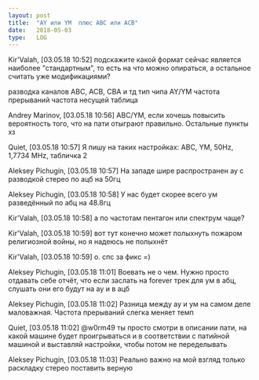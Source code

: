 ```yaml
---
layout: post
title:  "AY или YM  плюс ABC или ACB"
date:   2018-05-03
type:   LOG
---
```


Kir'Valah, [03.05.18 10:52]
подскажите какой формат сейчас является наиболее "стандартным", то есть на что можно опираться, а остальное считать уже модификациями?

разводка каналов ABC, ACB, CBA и тд
тип чипа AY/YM
частота прерываний
частота несущей
таблица

Andrey Marinov, [03.05.18 10:56]
ABC/YM, если хочешь повысить вероятность того, что на пати отыграют правильно. Остальные пункты хз

Quiet, [03.05.18 10:57]
Я пишу на таких настройках: ABC, YM, 50Hz, 1,7734 MHz, табличка 2

Aleksey Pichugin, [03.05.18 10:57]
На западе шире распространен ay с разводкой стерео по ацб на 50гц

Aleksey Pichugin, [03.05.18 10:58]
У нас будет скорее всего ум разведённый по абц на 48.8гц

Kir'Valah, [03.05.18 10:58]
а по частотам пентагон или спектрум чаще?

Kir'Valah, [03.05.18 10:59]
вот тут конечно может полыхнуть пожаром религиозной войны, но я надеюсь не полыхнёт

Kir'Valah, [03.05.18 10:59]
о. спс за фикс =)

Aleksey Pichugin, [03.05.18 11:01]
Воевать не о чем. Нужно просто отдавать себе отчёт, что если заслать на forever трек для ум в абц, слушать они его будут на ау и в ацб

Aleksey Pichugin, [03.05.18 11:02]
Разница между ау и ум на самом деле маловажная. Частота прерываний слегка меняет темп

Quiet, [03.05.18 11:02]
@w0rm49 ты просто смотри в описании пати, на какой машине будет проигрываться и в соответствии с патийной машиной и выставляй настройки, чтобы потом не переделывать

Aleksey Pichugin, [03.05.18 11:03]
Реально важно на мой взгляд только раскладку стерео поставить верную